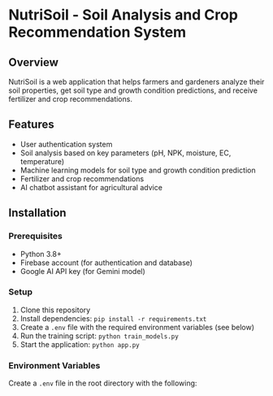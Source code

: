 # NutriSoil - Soil Analysis and Crop Recommendation System

## Overview
NutriSoil is a web application that helps farmers and gardeners analyze their soil properties, get soil type and growth condition predictions, and receive fertilizer and crop recommendations.

## Features
- User authentication system
- Soil analysis based on key parameters (pH, NPK, moisture, EC, temperature)
- Machine learning models for soil type and growth condition prediction
- Fertilizer and crop recommendations
- AI chatbot assistant for agricultural advice

## Installation

### Prerequisites
- Python 3.8+
- Firebase account (for authentication and database)
- Google AI API key (for Gemini model)

### Setup
1. Clone this repository
2. Install dependencies: `pip install -r requirements.txt`
3. Create a `.env` file with the required environment variables (see below)
4. Run the training script: `python train_models.py`
5. Start the application: `python app.py`

### Environment Variables
Create a `.env` file in the root directory with the following: